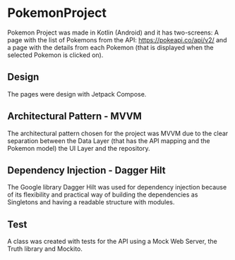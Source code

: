 # PokemonProject

Pokemon Project was made in Kotlin (Android) and it has two-screens: A page with the list of Pokemons from the API: https://pokeapi.co/api/v2/ and a page with the details from each Pokemon (that is displayed when the selected Pokemon is clicked on).

## Design
The pages were design with Jetpack Compose.

## Architectural Pattern - MVVM
The architectural pattern chosen for the project was MVVM due to the clear separation between the Data Layer (that has the API mapping and the Pokemon model) the UI Layer and the repository.

## Dependency Injection - Dagger Hilt
The Google library Dagger Hilt was used for dependency injection because of its flexibility and practical way of building the dependencies as Singletons and having a readable structure with modules.

## Test
A class was created with tests for the API using a Mock Web Server, the Truth library and Mockito.

